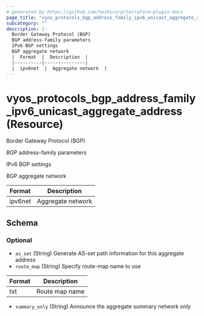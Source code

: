 ```yaml
---
# generated by https://github.com/hashicorp/terraform-plugin-docs
page_title: "vyos_protocols_bgp_address_family_ipv6_unicast_aggregate_address Resource - vyos"
subcategory: ""
description: |-
  Border Gateway Protocol (BGP)
  BGP address-family parameters
  IPv6 BGP settings
  BGP aggregate network
  |  Format  |  Description  |
  |----------|---------------|
  |  ipv6net  |  Aggregate network  |
---
```


# vyos_protocols_bgp_address_family_ipv6_unicast_aggregate_address (Resource)

Border Gateway Protocol (BGP)

BGP address-family parameters

IPv6 BGP settings

BGP aggregate network

|  Format  |  Description  |
|----------|---------------|
|  ipv6net  |  Aggregate network  |



<!-- schema generated by tfplugindocs -->
## Schema

### Optional

- `as_set` (String) Generate AS-set path information for this aggregate address
- `route_map` (String) Specify route-map name to use

|  Format  |  Description  |
|----------|---------------|
|  txt  |  Route map name  |
- `summary_only` (String) Announce the aggregate summary network only

